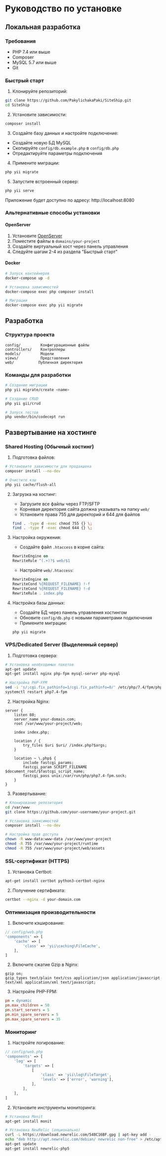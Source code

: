 # Руководство по установке

## Локальная разработка

### Требования
- PHP 7.4 или выше
- Composer
- MySQL 5.7 или выше
- Git

### Быстрый старт

1. Клонируйте репозиторий:
```bash
git clone https://github.com/PakylichakaPaki/SiteShip.git
cd SiteShip
```

2. Установите зависимости:
```bash
composer install
```

3. Создайте базу данных и настройте подключение:
- Создайте новую БД MySQL
- Скопируйте `config/db.example.php` в `config/db.php`
- Отредактируйте параметры подключения

4. Примените миграции:
```bash
php yii migrate
```

5. Запустите встроенный сервер:
```bash
php yii serve
```

Приложение будет доступно по адресу: http://localhost:8080

### Альтернативные способы установки

#### OpenServer
1. Установите [OpenServer](https://ospanel.io/)
2. Поместите файлы в `domains/your-project`
3. Создайте виртуальный хост через панель управления
4. Следуйте шагам 2-4 из раздела "Быстрый старт"

#### Docker
```bash
# Запуск контейнеров
docker-compose up -d

# Установка зависимостей
docker-compose exec php composer install

# Миграции
docker-compose exec php yii migrate
```

## Разработка

### Структура проекта
```
config/         Конфигурационные файлы
controllers/    Контроллеры
models/         Модели
views/          Представления
web/           Публичная директория
```

### Команды для разработки
```bash
# Создание миграции
php yii migrate/create <name>

# Создание CRUD
php yii gii/crud

# Запуск тестов
php vendor/bin/codecept run
```

## Развертывание на хостинге

### Shared Hosting (Обычный хостинг)

1. Подготовка файлов:
```bash
# Установите зависимости для продакшена
composer install --no-dev

# Очистите кэш
php yii cache/flush-all
```

2. Загрузка на хостинг:
   - Загрузите все файлы через FTP/SFTP
   - Корневая директория сайта должна указывать на папку `web/`
   - Установите права 755 для директорий и 644 для файлов
   ```bash
   find . -type d -exec chmod 755 {} \;
   find . -type f -exec chmod 644 {} \;
   ```

3. Настройка окружения:
   - Создайте файл `.htaccess` в корне сайта:
   ```apache
   RewriteEngine on
   RewriteRule ^(.+)?$ web/$1
   ```
   
   - Настройте `web/.htaccess`:
   ```apache
   RewriteEngine on
   RewriteCond %{REQUEST_FILENAME} !-f
   RewriteCond %{REQUEST_FILENAME} !-d
   RewriteRule . index.php
   ```

4. Настройка базы данных:
   - Создайте БД через панель управления хостингом
   - Обновите `config/db.php` с новыми параметрами подключения
   - Примените миграции:
   ```bash
   php yii migrate
   ```

### VPS/Dedicated Server (Выделенный сервер)

1. Подготовка сервера:
```bash
# Установка необходимых пакетов
apt-get update
apt-get install nginx php-fpm mysql-server php-mysql

# Настройка PHP-FPM
sed -i 's/;cgi.fix_pathinfo=1/cgi.fix_pathinfo=0/' /etc/php/7.4/fpm/php.ini
systemctl restart php7.4-fpm
```

2. Настройка Nginx:
```nginx
server {
    listen 80;
    server_name your-domain.com;
    root /var/www/your-project/web;

    index index.php;

    location / {
        try_files $uri $uri/ /index.php?$args;
    }

    location ~ \.php$ {
        include fastcgi_params;
        fastcgi_param SCRIPT_FILENAME $document_root/$fastcgi_script_name;
        fastcgi_pass unix:/var/run/php/php7.4-fpm.sock;
    }
}
```

3. Развертывание:
```bash
# Клонирование репозитория
cd /var/www
git clone https://github.com/your-username/your-project.git

# Установка зависимостей
composer install --no-dev

# Настройка прав доступа
chown -R www-data:www-data /var/www/your-project
chmod -R 755 /var/www/your-project/runtime
chmod -R 755 /var/www/your-project/web/assets
```

### SSL-сертификат (HTTPS)

1. Установка Certbot:
```bash
apt-get install certbot python3-certbot-nginx
```

2. Получение сертификата:
```bash
certbot --nginx -d your-domain.com
```

### Оптимизация производительности

1. Включите кэширование:
```php
// config/web.php
'components' => [
    'cache' => [
        'class' => 'yii\caching\FileCache',
    ],
]
```

2. Включите сжатие Gzip в Nginx:
```nginx
gzip on;
gzip_types text/plain text/css application/json application/javascript text/xml application/xml text/javascript;
```

3. Настройте PHP-FPM:
```ini
pm = dynamic
pm.max_children = 50
pm.start_servers = 5
pm.min_spare_servers = 5
pm.max_spare_servers = 35
```

### Мониторинг

1. Настройте логирование:
```php
// config/web.php
'components' => [
    'log' => [
        'targets' => [
            [
                'class' => 'yii\log\FileTarget',
                'levels' => ['error', 'warning'],
            ],
        ],
    ],
]
```

2. Установите инструменты мониторинга:
```bash
# Установка Monit
apt-get install monit

# Установка NewRelic (опционально)
curl -L https://download.newrelic.com/548C16BF.gpg | apt-key add -
echo "deb http://apt.newrelic.com/debian/ newrelic non-free" > /etc/apt/sources.list.d/newrelic.list
apt-get update
apt-get install newrelic-php5
```